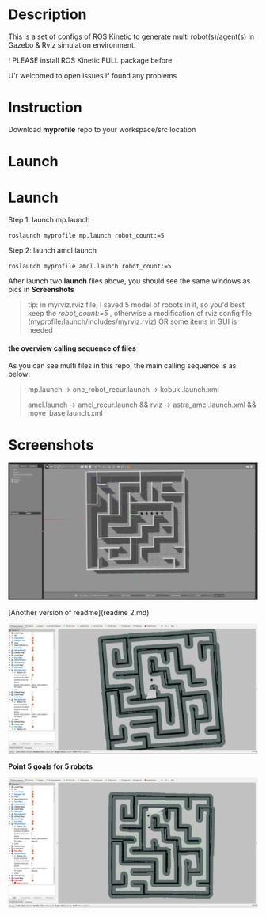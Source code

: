 # Description

This is a set of configs of ROS Kinetic to generate multi robot(s)/agent(s) in Gazebo & Rviz simulation environment.

! PLEASE install ROS Kinetic FULL package before

U'r welcomed to open issues if found any problems



# Instruction

Download **myprofile** repo to your workspace/src location



# Launch 
# Launch

Step 1: launch mp.launch

`roslaunch myprofile mp.launch robot_count:=5`

Step 2: launch amcl.launch

`roslaunch myprofile amcl.launch robot_count:=5`

After launch two **launch** files above, you should see the same windows as pics in **Screenshots**

> tip: in myrviz.rviz file, I saved 5 model of robots in it, so you'd best keep the *robot_count:=5* , otherwise  a modification of rviz config file (myprofile/launch/includes/myrviz.rviz) OR some items in GUI is needed



####  the overview calling sequence of files

As you can see multi files in this repo, the main calling sequence is as below:

> mp.launch -> one_robot_recur.launch ->  kobuki.launch.xml
>
> amcl.launch -> amcl_recur.launch && rviz ->  astra_amcl.launch.xml && move_base.launch.xml 



# Screenshots



![gazebo](./readme.assets/image-20201012101022913.png)

[Another version of readme](readme 2.md)



![image-20201012101105756](./readme.assets/image-20201012101105756.png)



**Point 5 goals for 5 robots**

![image-20201012102059190](./readme.assets/image-20201012102059190.png)



